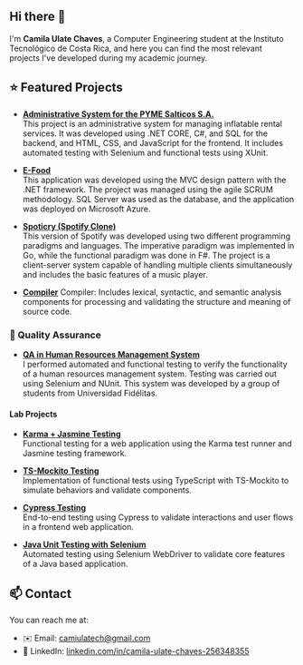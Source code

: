 ## Hi there 👋

I'm **Camila Ulate Chaves**, a Computer Engineering student at the Instituto Tecnológico de Costa Rica, and here you can find the most relevant projects I've developed during my academic journey.

## ⭐ Featured Projects

- [**Administrative System for the PYME Salticos S.A.**](https://github.com/leo117-droid/AdminSalticos)  
  This project is an administrative system for managing inflatable rental services. It was developed using .NET CORE, C#, and SQL for the backend, and HTML, CSS, and JavaScript for the frontend. It includes automated testing with Selenium and functional tests using XUnit.

- [**E-Food**](https://github.com/camiulatech/E-Food)  
  This application was developed using the MVC design pattern with the .NET framework. The project was managed using the agile SCRUM methodology. SQL Server was used as the database, and the application was deployed on Microsoft Azure.

- [**Spoticry (Spotify Clone)**](https://github.com/camiulatech/Spoticry)  
  This version of Spotify was developed using two different programming paradigms and languages. The imperative paradigm was implemented in Go, while the functional paradigm was done in F#. The project is a client-server system capable of handling multiple clients simultaneously and includes the basic features of a music player.

- [**Compiler**](https://github.com/camiulatech/miCompilador)
Compiler: Includes lexical, syntactic, and semantic analysis components for processing and validating the structure and meaning of source code.

### 🔎 Quality Assurance

- [**QA in Human Resources Management System**](https://github.com/IRM24/SGRH-Project)  
  I performed automated and functional testing to verify the functionality of a human resources management system. Testing was carried out using Selenium and NUnit. This system was developed by a group of students from Universidad Fidélitas.

#### Lab Projects

- [**Karma + Jasmine Testing**](https://github.com/camiulatech/Lab1QA)  
  Functional testing for a web application using the Karma test runner and Jasmine testing framework.

- [**TS-Mockito Testing**](https://github.com/camiulatech/Lab2QA)  
  Implementation of functional tests using TypeScript with TS-Mockito to simulate behaviors and validate components.

- [**Cypress Testing**](https://github.com/camiulatech/Lab3QA)  
  End-to-end testing using Cypress to validate interactions and user flows in a frontend web application.

- [**Java Unit Testing with Selenium**](https://github.com/camiulatech/Lab4QA)  
  Automated testing using Selenium WebDriver to validate core features of a Java based application.

## 📫 Contact

You can reach me at:
- ✉️ Email: camiulatech@gmail.com  
- 💼 LinkedIn: [linkedin.com/in/camila-ulate-chaves-256348355](https://www.linkedin.com/in/camila-ulate-chaves-256348355)
